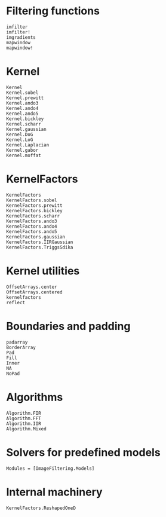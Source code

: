 # Filtering functions

```@docs
imfilter
imfilter!
imgradients
mapwindow
mapwindow!
```

# Kernel

```@docs
Kernel
Kernel.sobel
Kernel.prewitt
Kernel.ando3
Kernel.ando4
Kernel.ando5
Kernel.bickley
Kernel.scharr
Kernel.gaussian
Kernel.DoG
Kernel.LoG
Kernel.Laplacian
Kernel.gabor
Kernel.moffat
```

# KernelFactors

```@docs
KernelFactors
KernelFactors.sobel
KernelFactors.prewitt
KernelFactors.bickley
KernelFactors.scharr
KernelFactors.ando3
KernelFactors.ando4
KernelFactors.ando5
KernelFactors.gaussian
KernelFactors.IIRGaussian
KernelFactors.TriggsSdika
```

# Kernel utilities

```@docs
OffsetArrays.center
OffsetArrays.centered
kernelfactors
reflect
```

# Boundaries and padding

```@docs
padarray
BorderArray
Pad
Fill
Inner
NA
NoPad
```

# Algorithms

```@docs
Algorithm.FIR
Algorithm.FFT
Algorithm.IIR
Algorithm.Mixed
```

# Solvers for predefined models

```@autodocs
Modules = [ImageFiltering.Models]
```

# Internal machinery

```@docs
KernelFactors.ReshapedOneD
```

